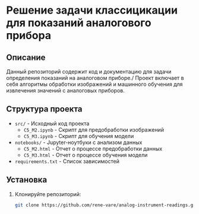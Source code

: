 # Решение задачи классицикации для показаний аналогового прибора

## Описание
Данный репозиторий содержит код и документацию для задачи определения показаний на аналоговом приборе./
Проект включает в себя алгоритмы обработки изображений и машинного обучения для извлечения значений с аналоговых приборов.

## Структура проекта

- `src/` - Исходный код проекта
  - `C5_M2.ipynb` - Скрипт для предобработки изображений
  - `C5_M3.ipynb` - Скрипт для обучения модели
- `notebooks/` - Jupyter-ноутбуки с анализом данных
  - `C5_M2.html` - Отчет о процессе предобработки данных
  - `C5_M3.html` - Отчет о процессе обучения модели
- `requirements.txt` - Список зависимостей
## Установка
1. Клонируйте репозиторий:
   ```bash
   git clone https://github.com/rene-vare/analog-instrument-readings.git
